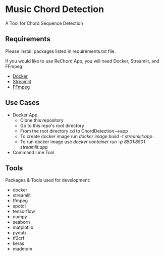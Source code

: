 # Music Chord Detection
A Tool for Chord Sequence Detection

## Requirements
Please install packages listed in requirements.txt file.


If you would like to use ReChord App, you will need Docker, Streamlit, and FFmpeg:
* [Docker](https://docs.docker.com/get-docker/)
* [Streamlit](https://docs.streamlit.io/en/stable/installation.html)
* [FFmpeg](https://ffmpeg.org/download.html)


## Use Cases
* Docker App
  * Clone this repository
  * Go to this repo's root directory
  * From the root directory cd to ChordDetection-->app
  * To create docker image run *docker image build -t streamlit:app .*
  * To run docker image use *docker container run -p 8501:8501 streamlit:app*
* Command Line Tool

## Tools
Packages & Tools used for development: 
* docker
* streamlit
* ffmpeg
* spotdl
* tensorflow
* numpy
* seaborn
* matplotlib
* pydub
* tf2crf
* keras
* madmom


